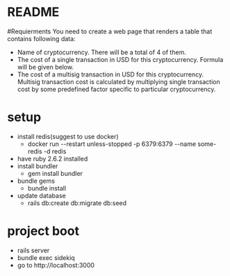 # README

#Requierments
You need to create a web page that renders a table that contains following data:
* Name of cryptocurrency. There will be a total of 4 of them.
* The cost of a single transaction in USD for this cryptocurrency. Formula will be given
below.
* The cost of a multisig transaction in USD for this cryptocurrency. Multisig transaction
cost is calculated by multiplying single transaction cost by some predefined factor specific to particular cryptocurrency.


 # setup
   * install redis(suggest to use docker)
     * docker run --restart unless-stopped -p 6379:6379 --name some-redis -d redis
   * have ruby 2.6.2 installed
   * install bundler
       * gem install bundler
   * bundle gems
     * bundle install
   * update database
     * rails db:create db:migrate db:seed
     
# project boot 
   * rails server 
   * bundle exec sidekiq
   * go to http://localhost:3000
 